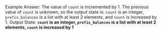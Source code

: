 Example Answer:
The value of `count` is incremented by 1. The previous value of `count` is unknown, so the output state is: `count` is an integer, `prefix_balances` is a list with at least 2 elements, and `count` is increased by 1.
Output State: **`count` is an integer, `prefix_balances` is a list with at least 2 elements, `count` is increased by 1**